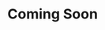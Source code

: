 # Coming Soon
<!--
# Installing DataSaker Mysql agent in Ubuntu environment (Beta)
'Mysql agent' collects database status and slow queries in real time.
This allows you to collect a variety of information, including performance metrics, resource usage, and slow queries from your database.
Based on the collected data, you can identify and respond to database performance bottlenecks.
It can also detect slow queries to improve database performance by creating indexes, optimizing queries, and more.
We tailor agent settings to your needs to deliver optimal results.
<br><br>

# Supported version
|version|support|
|---|---|
|MySQL 8.0.33|O|

<br><br>

# Did you run the DataSaker predecessor?
In the current Ubuntu environment, if the preceding task of `DataSaker` has not been carried out, please proceed with the preceding task of `DataSaker` first. [DataSaker predecessor](${PREPARATION_MANUAL_KR})
<br><br>

# Install Mysql agent
## 1. Change MySQL settings
Please check if the `performance_schema=ON` module of the database you want to control is activated.\
[performance_schema reference site](https://dev.mysql.com/doc/refman/8.0/en/performance-schema-quick-start.html)

## 2. Setting MySQL User Privileges
In order to install `MySQL agent`, you need to grant permission to `MySQL User`.\
Check the privileges of `MySQL user`, and grant privileges if they do not exist.\
Required user rights are as follows.
-`SELECT`
-`UPDATE`
-`DELETE`
-`INSERT`

[MySQL user permission reference site](https://dev.mysql.com/doc/refman/8.0/en/grant.html)

## 3. Install the package
```bash
curl -fsSL -o installer.sh https://dsk-agent-s3.s3.ap-northeast-2.amazonaws.com/dsk-agent-s3/public/install.sh
chmod 700 installer.sh
sudo ./installer.sh dsk-mysql-agent
```
## 4. Register MySQL agent settings
### Register environment variables
```
env DATA_SOURCE_NAME=아이디:패스워드@MySQL아이피:포트
```
### Option input
Write the contents to `/etc/datasaker/dsk-mysql-agent/agent-config.yml`.
```yaml
agent:
  metadata:
    agent_name: 'dsk-mysql-agent' # 에이전트 이름 (별칭) default=dsk-node-agent
  option:
    exporter_config:
      command: "/usr/bin/dsk-mysqld-exporter"
      port: 19104
      args:
        - --collect.info_schema.clientstats
        - --collect.info_schema.innodb_metrics
        - --collect.info_schema.innodb_tablespaces
        - --collect.info_schema.innodb_cmp
        - --collect.info_schema.innodb_cmpmem
        - --collect.info_schema.processlist
        - --collect.info_schema.query_response_time
        - --collect.info_schema.replica_host
        - --collect.info_schema.tables
        - --collect.info_schema.tables.databases=‘*’
        - --collect.info_schema.tablestats
        - --collect.info_schema.schemastats
        - --collect.info_schema.userstats
        - --collect.perf_schema.eventsstatements
        - --collect.perf_schema.eventsstatementssum
        - --collect.perf_schema.eventswaits
        - --collect.perf_schema.file_events
        - --collect.perf_schema.file_instances
        - --collect.perf_schema.file_instances.remove_prefix=false
        - --collect.perf_schema.indexiowaits
        - --collect.perf_schema.memory_events
        - --collect.perf_schema.memory_events.remove_prefix=false
        - --collect.perf_schema.tableiowaits
        - --collect.perf_schema.tablelocks
        - --collect.perf_schema.replication_group_members
        - --collect.perf_schema.replication_group_member_stats
        - --collect.perf_schema.replication_applier_status_by_worker
    scrape_configs:
      - job_name: 'dsk-mysql-agent'
        url: localhost:19104                                              # 
        filtering_configs:
          rule: drop
```
## 5. Run the package
```bash
$ sudo -E dsk-mysql-agent start
Agent is running
```
## 6. Check package execution status
### Running
```bash
$ sudo dsk-mysql-agents status
Agent is running
```
### Not Running
```bash
$ sudo dsk-mysql-agents status
Agent is not running
```
<br><br>

# Uninstall Mysql agent
## 1. Package abort
```bash
sudo dsk-mysql-agent stop
```
## 2. Remove packages
```bash
sudo apt remove dsk-mysql-agent
```
-->